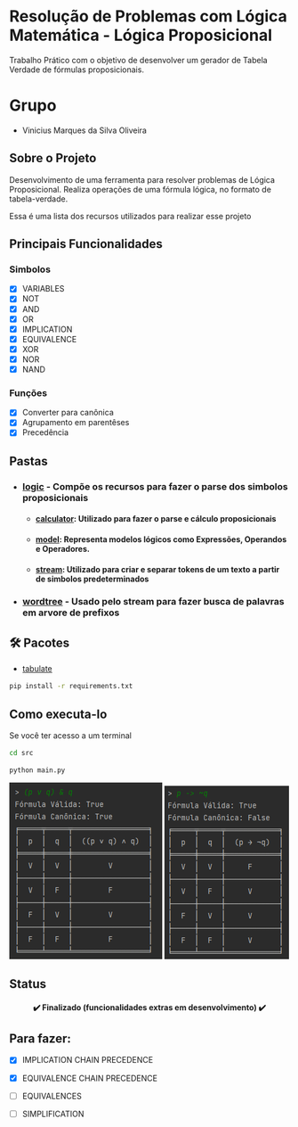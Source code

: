 # Resolução de Problemas com Lógica Matemática - Lógica Proposicional
Trabalho Prático com o objetivo de desenvolver um gerador de Tabela Verdade de fórmulas proposicionais.

# Grupo
* Vinicius Marques da Silva Oliveira

## Sobre o Projeto
Desenvolvimento de uma ferramenta para resolver problemas de Lógica Proposicional.
Realiza operações de uma fórmula lógica, no formato de tabela-verdade.

Essa é uma lista dos recursos utilizados para realizar esse projeto

## Principais Funcionalidades
### Simbolos
- [x] VARIABLES
- [x] NOT
- [x] AND
- [x] OR
- [x] IMPLICATION
- [x] EQUIVALENCE
- [x] XOR
- [x] NOR
- [x] NAND
  
### Funções
- [x] Converter para canônica
- [x] Agrupamento em parentêses
- [x] Precedência

## Pastas

* ### [logic](./src/logic) - Compõe os recursos para fazer o parse dos simbolos proposicionais
    * #### [calculator](./src/logic/calculator): Utilizado para fazer o parse e cálculo proposicionais
    * #### [model](./src/logic/model): Representa modelos lógicos como Expressões, Operandos e Operadores.
    * #### [stream](./src/logic/stream): Utilizado para criar e separar tokens de um texto a partir de simbolos predeterminados
* ### [wordtree](./src/wordtree) - Usado pelo stream para fazer busca de palavras em arvore de prefixos

## 🛠 Pacotes
- [tabulate](https://pypi.org/project/tabulate/) 
```bash
pip install -r requirements.txt
```
## Como executa-lo
Se você ter acesso a um terminal
```bash
cd src
```
```bash
python main.py
```

![example-img1](imgs/example1.png)
![example-img2](imgs/example2.png)

## Status
<h4 align="center"> 
	✔️ Finalizado (funcionalidades extras em desenvolvimento) ✔️
</h4>

## Para fazer:
- [x] IMPLICATION CHAIN PRECEDENCE
- [x] EQUIVALENCE CHAIN PRECEDENCE
- [ ] EQUIVALENCES
- [ ] SIMPLIFICATION

